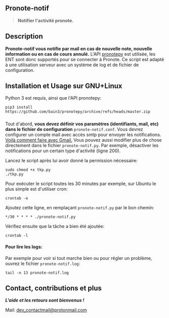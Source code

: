 ## Pronote-notif

> **Notifier l'activité pronote.**

## Description

__Pronote-notif vous notifie par mail en cas de nouvelle note, nouvelle information ou en cas de cours annulé.__
L'API [pronotepy](github.com/bain3/pronotepy) est utilisée, les ENT sont donc supportés pour se connecter à Pronote.
Ce script est adapté à une utilisation serveur avec un système de log et de fichier de configuration.

## Installation et Usage sur GNU+Linux

Python 3 est requis, ainsi que l'API pronotepy:

    pip3 install https://github.com/bain3/pronotepy/archive/refs/heads/master.zip

###
Tout d'abord, __vous devez définir vos paramètres (identifiants, mail, etc) dans le fichier de configuration__ ```pronote-notif.conf```.
Vous devrez configurer un compte mail avec accès smtp pour envoyer les notifications. [Voilà comment faire avec Gmail.](https://support.google.com/mail/answer/7126229?hl=fr#zippy=%2C%C3%A9tape-modifier-les-param%C3%A8tres-smtp-et-les-autres-param%C3%A8tres-dans-votre-client-de-messagerie)
Vous pouvez aussi modifier plus de chose directement dans le fichier ```pronote-notif.py```. Par exemple, désactiver les notifications pour un certain type d'activité (ligne 200).


Lancez le script après lui avoir donné la permission nécessaire:

    sudo chmod +x tkp.py
    ./tkp.py

Pour exécuter le script toutes les 30 minutes par exemple, sur Ubuntu le plus simple est d'utiliser cron:
    
    crontab -e

Ajoutez cette ligne, en remplaçant ```pronote-notif.py``` par le bon chemin:
    
    */30 * * * * ./pronote-notif.py
    
Vérifiez ensuite que la tâche a bien été ajoutée:

    crontab -l


#### Pour lire les logs:
Par exemple pour voir si tout marche bien ou pour régler un problème, ouvrez le fichier ```pronote-notif.log```:

    tail -n 13 pronote-notif.log


## Contact, contributions et plus

***L'aide et les retours sont bienvenus !***

Mail: dev_contactmail@protonmail.com
